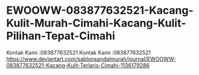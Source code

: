 # EWOOWW-083877632521-Kacang-Kulit-Murah-Cimahi-Kacang-Kulit-Pilihan-Tepat-Cimahi
Kontak Kami :083877632521 Kontak Kami :083877632521  https://www.deviantart.com/sablonsandalmurah/journal/EWOOWW-083877632521-Kacang-Kulit-Terlaris-Cimahi-1136179286
